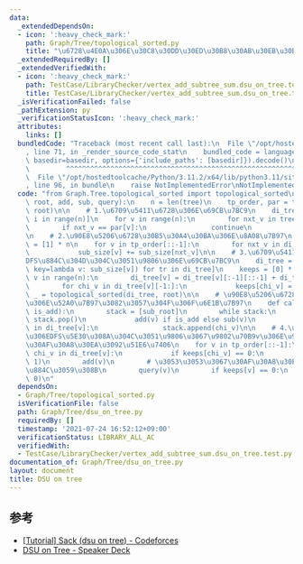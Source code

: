 ```yaml
---
data:
  _extendedDependsOn:
  - icon: ':heavy_check_mark:'
    path: Graph/Tree/topological_sorted.py
    title: "\u6728\u4E0A\u306E\u30C8\u30DD\u30ED\u30B8\u30AB\u30EB\u30BD\u30FC\u30C8"
  _extendedRequiredBy: []
  _extendedVerifiedWith:
  - icon: ':heavy_check_mark:'
    path: TestCase/LibraryChecker/vertex_add_subtree_sum.dsu_on_tree.test.py
    title: TestCase/LibraryChecker/vertex_add_subtree_sum.dsu_on_tree.test.py
  _isVerificationFailed: false
  _pathExtension: py
  _verificationStatusIcon: ':heavy_check_mark:'
  attributes:
    links: []
  bundledCode: "Traceback (most recent call last):\n  File \"/opt/hostedtoolcache/Python/3.11.2/x64/lib/python3.11/site-packages/onlinejudge_verify/documentation/build.py\"\
    , line 71, in _render_source_code_stat\n    bundled_code = language.bundle(stat.path,\
    \ basedir=basedir, options={'include_paths': [basedir]}).decode()\n          \
    \         ^^^^^^^^^^^^^^^^^^^^^^^^^^^^^^^^^^^^^^^^^^^^^^^^^^^^^^^^^^^^^^^^^^^^^^^^^^^^^^^^^\n\
    \  File \"/opt/hostedtoolcache/Python/3.11.2/x64/lib/python3.11/site-packages/onlinejudge_verify/languages/python.py\"\
    , line 96, in bundle\n    raise NotImplementedError\nNotImplementedError\n"
  code: "from Graph.Tree.topological_sorted import topological_sorted\n\n\ndef dsu_on_tree(tree,\
    \ root, add, sub, query):\n    n = len(tree)\n    tp_order, par = topological_sorted(tree,\
    \ root)\n\n    # 1.\u6709\u5411\u6728\u306E\u69CB\u7BC9\n    di_tree = [[] for\
    \ i in range(n)]\n    for v in range(n):\n        for nxt_v in tree[v]:\n    \
    \        if nxt_v == par[v]:\n                continue\n            di_tree[v].append(nxt_v)\n\
    \n    # 2.\u90E8\u5206\u6728\u30B5\u30A4\u30BA\u306E\u8A08\u7B97\n    sub_size\
    \ = [1] * n\n    for v in tp_order[::-1]:\n        for nxt_v in di_tree[v]:\n\
    \            sub_size[v] += sub_size[nxt_v]\n\n    # 3.\u6709\u5411\u6728\u306E\
    DFS\u884C\u304D\u304C\u3051\u9806\u306E\u69CB\u7BC9\n    di_tree = [sorted(tr,\
    \ key=lambda v: sub_size[v]) for tr in di_tree]\n    keeps = [0] * n\n    for\
    \ v in range(n):\n        di_tree[v] = di_tree[v][:-1][::-1] + di_tree[v][-1:]\n\
    \        for chi_v in di_tree[v][-1:]:\n            keeps[chi_v] = 1\n    tp_order,\
    \ _ = topological_sorted(di_tree, root)\n\n    # \u90E8\u5206\u6728\u304B\u3089\
    \u306E\u52A0\u7B97\u3082\u3057\u304F\u306F\u6E1B\u7B97\n    def calc(sub_root,\
    \ is_add):\n        stack = [sub_root]\n        while stack:\n            v =\
    \ stack.pop()\n            add(v) if is_add else sub(v)\n            for chi_v\
    \ in di_tree[v]:\n                stack.append(chi_v)\n\n    # 4.\u6709\u5411\u6728\
    \u306EDFS\u5E30\u308A\u304C\u3051\u9806\u3067\u9802\u70B9v\u306E\u90E8\u5206\u6728\
    \u30AF\u30A8\u30EA\u3092\u51E6\u7406\n    for v in tp_order[::-1]:\n        for\
    \ chi_v in di_tree[v]:\n            if keeps[chi_v] == 0:\n                calc(chi_v,\
    \ 1)\n        add(v)\n        # \u3053\u3053\u3067\u30AF\u30A8\u30EA\u3092\u5B9F\
    \u884C\u3059\u308B\n        query(v)\n        if keeps[v] == 0:\n            calc(v,\
    \ 0)\n"
  dependsOn:
  - Graph/Tree/topological_sorted.py
  isVerificationFile: false
  path: Graph/Tree/dsu_on_tree.py
  requiredBy: []
  timestamp: '2021-07-24 16:52:12+09:00'
  verificationStatus: LIBRARY_ALL_AC
  verifiedWith:
  - TestCase/LibraryChecker/vertex_add_subtree_sum.dsu_on_tree.test.py
documentation_of: Graph/Tree/dsu_on_tree.py
layout: document
title: DSU on tree
---
```


## 参考
- [[Tutorial] Sack (dsu on tree) - Codeforces](https://codeforces.com/blog/entry/44351)
- [DSU on Tree - Speaker Deck](https://speakerdeck.com/camypaper/dsu-on-tree)